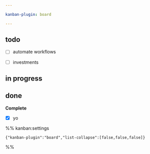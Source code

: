 ```yaml
---

kanban-plugin: board

---
```


## todo

- [ ] automate workflows
- [ ] investments


## in progress



## done

**Complete**
- [x] yo




%% kanban:settings
```
{"kanban-plugin":"board","list-collapse":[false,false,false]}
```
%%